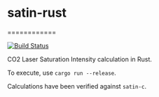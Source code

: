 # satin-rust
============

[![Build Status](https://travis-ci.org/alankstewart/satin-rust.svg?branch=master)](https://travis-ci.org/alankstewart/satin-rust)

CO2 Laser Saturation Intensity calculation in Rust.

To execute, use `cargo run --release`.

Calculations have been verified against `satin-c`.
